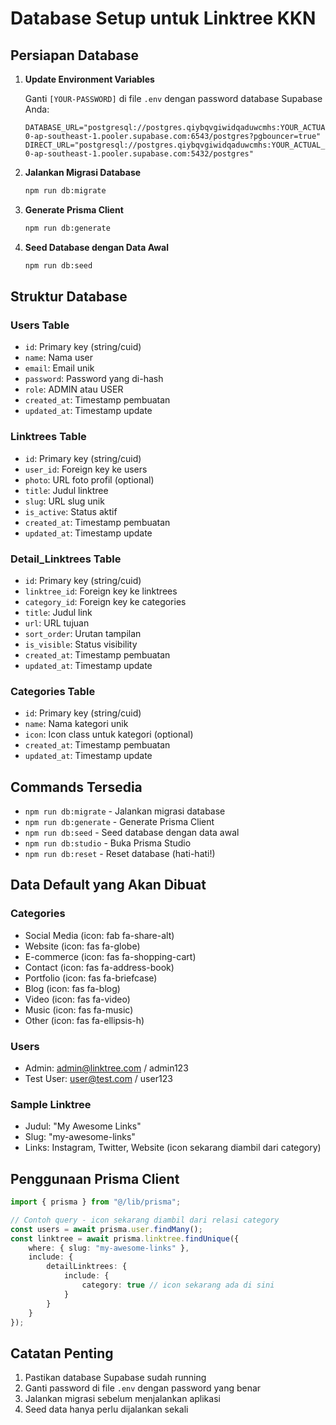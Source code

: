 # Database Setup untuk Linktree KKN

## Persiapan Database

1. **Update Environment Variables**

    Ganti `[YOUR-PASSWORD]` di file `.env` dengan password database Supabase Anda:

    ```env
    DATABASE_URL="postgresql://postgres.qiybqvgiwidqaduwcmhs:YOUR_ACTUAL_PASSWORD@aws-0-ap-southeast-1.pooler.supabase.com:6543/postgres?pgbouncer=true"
    DIRECT_URL="postgresql://postgres.qiybqvgiwidqaduwcmhs:YOUR_ACTUAL_PASSWORD@aws-0-ap-southeast-1.pooler.supabase.com:5432/postgres"
    ```

2. **Jalankan Migrasi Database**

    ```bash
    npm run db:migrate
    ```

3. **Generate Prisma Client**

    ```bash
    npm run db:generate
    ```

4. **Seed Database dengan Data Awal**

    ```bash
    npm run db:seed
    ```

## Struktur Database

### Users Table

-   `id`: Primary key (string/cuid)
-   `name`: Nama user
-   `email`: Email unik
-   `password`: Password yang di-hash
-   `role`: ADMIN atau USER
-   `created_at`: Timestamp pembuatan
-   `updated_at`: Timestamp update

### Linktrees Table

-   `id`: Primary key (string/cuid)
-   `user_id`: Foreign key ke users
-   `photo`: URL foto profil (optional)
-   `title`: Judul linktree
-   `slug`: URL slug unik
-   `is_active`: Status aktif
-   `created_at`: Timestamp pembuatan
-   `updated_at`: Timestamp update

### Detail_Linktrees Table

-   `id`: Primary key (string/cuid)
-   `linktree_id`: Foreign key ke linktrees
-   `category_id`: Foreign key ke categories
-   `title`: Judul link
-   `url`: URL tujuan
-   `sort_order`: Urutan tampilan
-   `is_visible`: Status visibility
-   `created_at`: Timestamp pembuatan
-   `updated_at`: Timestamp update

### Categories Table

-   `id`: Primary key (string/cuid)
-   `name`: Nama kategori unik
-   `icon`: Icon class untuk kategori (optional)
-   `created_at`: Timestamp pembuatan
-   `updated_at`: Timestamp update

## Commands Tersedia

-   `npm run db:migrate` - Jalankan migrasi database
-   `npm run db:generate` - Generate Prisma Client
-   `npm run db:seed` - Seed database dengan data awal
-   `npm run db:studio` - Buka Prisma Studio
-   `npm run db:reset` - Reset database (hati-hati!)

## Data Default yang Akan Dibuat

### Categories

-   Social Media (icon: fab fa-share-alt)
-   Website (icon: fas fa-globe)
-   E-commerce (icon: fas fa-shopping-cart)
-   Contact (icon: fas fa-address-book)
-   Portfolio (icon: fas fa-briefcase)
-   Blog (icon: fas fa-blog)
-   Video (icon: fas fa-video)
-   Music (icon: fas fa-music)
-   Other (icon: fas fa-ellipsis-h)

### Users

-   Admin: admin@linktree.com / admin123
-   Test User: user@test.com / user123

### Sample Linktree

-   Judul: "My Awesome Links"
-   Slug: "my-awesome-links"
-   Links: Instagram, Twitter, Website (icon sekarang diambil dari category)

## Penggunaan Prisma Client

```typescript
import { prisma } from "@/lib/prisma";

// Contoh query - icon sekarang diambil dari relasi category
const users = await prisma.user.findMany();
const linktree = await prisma.linktree.findUnique({
    where: { slug: "my-awesome-links" },
    include: {
        detailLinktrees: {
            include: {
                category: true // icon sekarang ada di sini
            }
        }
    }
});
```

## Catatan Penting

1. Pastikan database Supabase sudah running
2. Ganti password di file `.env` dengan password yang benar
3. Jalankan migrasi sebelum menjalankan aplikasi
4. Seed data hanya perlu dijalankan sekali
